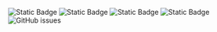 ![Static Badge](https://img.shields.io/badge/blacklists-60-000000) ![Static Badge](https://img.shields.io/badge/blacklisted-3178269-cc0000) ![Static Badge](https://img.shields.io/badge/whitelisted-2242-00CC00) ![Static Badge](https://img.shields.io/badge/streaming_blacklist-28106-000000) ![GitHub issues](https://img.shields.io/github/issues/fabriziosalmi/blacklists)

